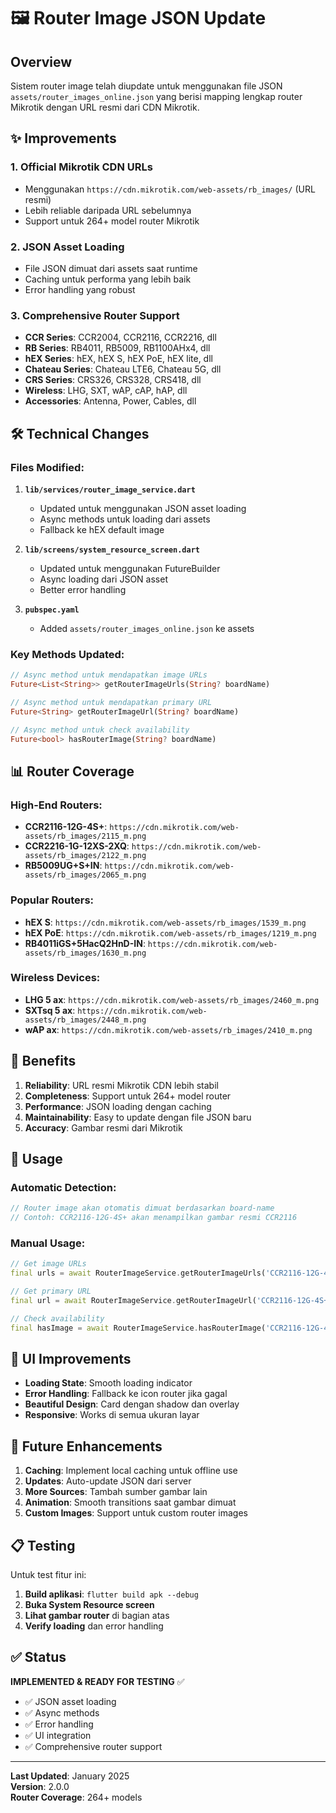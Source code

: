 # 🖼️ Router Image JSON Update

## Overview
Sistem router image telah diupdate untuk menggunakan file JSON `assets/router_images_online.json` yang berisi mapping lengkap router Mikrotik dengan URL resmi dari CDN Mikrotik.

## ✨ Improvements

### 1. **Official Mikrotik CDN URLs**
- Menggunakan `https://cdn.mikrotik.com/web-assets/rb_images/` (URL resmi)
- Lebih reliable daripada URL sebelumnya
- Support untuk 264+ model router Mikrotik

### 2. **JSON Asset Loading**
- File JSON dimuat dari assets saat runtime
- Caching untuk performa yang lebih baik
- Error handling yang robust

### 3. **Comprehensive Router Support**
- **CCR Series**: CCR2004, CCR2116, CCR2216, dll
- **RB Series**: RB4011, RB5009, RB1100AHx4, dll  
- **hEX Series**: hEX, hEX S, hEX PoE, hEX lite, dll
- **Chateau Series**: Chateau LTE6, Chateau 5G, dll
- **CRS Series**: CRS326, CRS328, CRS418, dll
- **Wireless**: LHG, SXT, wAP, cAP, hAP, dll
- **Accessories**: Antenna, Power, Cables, dll

## 🛠️ Technical Changes

### Files Modified:

1. **`lib/services/router_image_service.dart`**
   - Updated untuk menggunakan JSON asset loading
   - Async methods untuk loading dari assets
   - Fallback ke hEX default image

2. **`lib/screens/system_resource_screen.dart`**
   - Updated untuk menggunakan FutureBuilder
   - Async loading dari JSON asset
   - Better error handling

3. **`pubspec.yaml`**
   - Added `assets/router_images_online.json` ke assets

### Key Methods Updated:

```dart
// Async method untuk mendapatkan image URLs
Future<List<String>> getRouterImageUrls(String? boardName)

// Async method untuk mendapatkan primary URL
Future<String> getRouterImageUrl(String? boardName)

// Async method untuk check availability
Future<bool> hasRouterImage(String? boardName)
```

## 📊 Router Coverage

### High-End Routers:
- **CCR2116-12G-4S+**: `https://cdn.mikrotik.com/web-assets/rb_images/2115_m.png`
- **CCR2216-1G-12XS-2XQ**: `https://cdn.mikrotik.com/web-assets/rb_images/2122_m.png`
- **RB5009UG+S+IN**: `https://cdn.mikrotik.com/web-assets/rb_images/2065_m.png`

### Popular Routers:
- **hEX S**: `https://cdn.mikrotik.com/web-assets/rb_images/1539_m.png`
- **hEX PoE**: `https://cdn.mikrotik.com/web-assets/rb_images/1219_m.png`
- **RB4011iGS+5HacQ2HnD-IN**: `https://cdn.mikrotik.com/web-assets/rb_images/1630_m.png`

### Wireless Devices:
- **LHG 5 ax**: `https://cdn.mikrotik.com/web-assets/rb_images/2460_m.png`
- **SXTsq 5 ax**: `https://cdn.mikrotik.com/web-assets/rb_images/2448_m.png`
- **wAP ax**: `https://cdn.mikrotik.com/web-assets/rb_images/2410_m.png`

## 🎯 Benefits

1. **Reliability**: URL resmi Mikrotik CDN lebih stabil
2. **Completeness**: Support untuk 264+ model router
3. **Performance**: JSON loading dengan caching
4. **Maintainability**: Easy to update dengan file JSON baru
5. **Accuracy**: Gambar resmi dari Mikrotik

## 🔧 Usage

### Automatic Detection:
```dart
// Router image akan otomatis dimuat berdasarkan board-name
// Contoh: CCR2116-12G-4S+ akan menampilkan gambar resmi CCR2116
```

### Manual Usage:
```dart
// Get image URLs
final urls = await RouterImageService.getRouterImageUrls('CCR2116-12G-4S+');

// Get primary URL
final url = await RouterImageService.getRouterImageUrl('CCR2116-12G-4S+');

// Check availability
final hasImage = await RouterImageService.hasRouterImage('CCR2116-12G-4S+');
```

## 📱 UI Improvements

- **Loading State**: Smooth loading indicator
- **Error Handling**: Fallback ke icon router jika gagal
- **Beautiful Design**: Card dengan shadow dan overlay
- **Responsive**: Works di semua ukuran layar

## 🚀 Future Enhancements

1. **Caching**: Implement local caching untuk offline use
2. **Updates**: Auto-update JSON dari server
3. **More Sources**: Tambah sumber gambar lain
4. **Animation**: Smooth transitions saat gambar dimuat
5. **Custom Images**: Support untuk custom router images

## 📋 Testing

Untuk test fitur ini:

1. **Build aplikasi**: `flutter build apk --debug`
2. **Buka System Resource screen**
3. **Lihat gambar router** di bagian atas
4. **Verify loading** dan error handling

## ✅ Status

**IMPLEMENTED & READY FOR TESTING** ✅

- ✅ JSON asset loading
- ✅ Async methods
- ✅ Error handling
- ✅ UI integration
- ✅ Comprehensive router support

---

**Last Updated**: January 2025  
**Version**: 2.0.0  
**Router Coverage**: 264+ models














